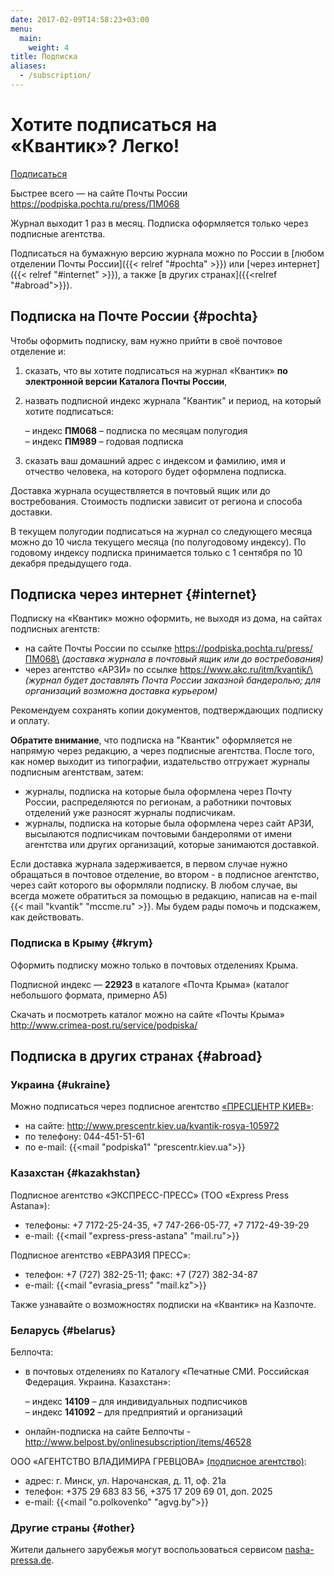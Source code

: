 ```yaml
---
date: 2017-02-09T14:58:23+03:00
menu:
  main:
    weight: 4
title: Подписка
aliases:
  - /subscription/
---
```

# Хотите подписаться на «Квантик»? Легко!

<a href="https://podpiska.pochta.ru/press/ПМ068" class="button">Подписаться</a>

Быстрее всего — на сайте Почты России https://podpiska.pochta.ru/press/ПМ068

Журнал выходит 1 раз в месяц.
Подписка оформляется только через подписные агентства.

Подписаться на бумажную версию журнала можно по России
в \[любом отделении Почты России]({{< relref "#pochta" >}})
или \[через интернет]({{< relref "#internet" >}}), а также \[в других странах]({{<relref "#abroad">}}).

## Подписка на Почте России {#pochta}

Чтобы оформить подписку, вам нужно прийти в своё почтовое отделение и:

1. сказать, что вы хотите подписаться на журнал «Квантик» **по электронной версии Каталога Почты России**,
2. назвать подписной индекс журнала "Квантик"  и период, на который хотите подписаться:

    – индекс **ПМ068** – подписка по месяцам полугодия\
    – индекс **ПМ989** – годовая подписка
3. сказать ваш домашний адрес с индексом и фамилию, имя и отчество человека, на которого будет оформлена подписка.

Доставка журнала осуществляется в почтовый ящик или до востребования. Стоимость подписки зависит от региона и способа доставки.

В текущем полугодии подписаться на журнал со следующего месяца можно до 10 числа текущего месяца (по полугодовому индексу).
По годовому индексу подписка принимается только с 1 сентября по 10  декабря предыдущего года. 

## Подписка через интернет {#internet}

Подписку на «Квантик» можно оформить, не выходя из дома, на сайтах подписных агентств:

* на сайте Почты России по ссылке https://podpiska.pochta.ru/press/ПМ068\
  *(доставка журнала в почтовый ящик или до востребования)*
* через агентство «АРЗИ» по ссылке https://www.akc.ru/itm/kvantik/\
  *(журнал будет доставлять Почта России заказной бандеролью; для организаций возможна доставка курьером)*

Рекомендуем сохранять копии документов, подтверждающих подписку и оплату.

**Обратите внимание**, что подписка на "Квантик" оформляется не напрямую через редакцию, а через подписные агентства.  После того, как номер выходит из типографии, издательство отгружает журналы подписным агентствам, затем:

* журналы, подписка на которые была оформлена через Почту России, распределяются по регионам, а работники почтовых отделений уже разносят журналы подписчикам. 
* журналы, подписка на которые была оформлена через сайт АРЗИ, высылаются подписчикам почтовыми бандеролями от имени агентства или других организаций, которые занимаются доставкой.

Если доставка журнала задерживается, в первом случае нужно обращаться в почтовое отделение, во втором - в подписное агентство, через сайт которого вы оформляли подписку.
В любом случае, вы всегда можете обратиться за помощью в редакцию, написав на e-mail  {{< mail "kvantik" "mccme.ru" >}}. Мы будем рады помочь и подскажем, как действовать.

### Подписка в Крыму {#krym}

Оформить подписку можно только в почтовых отделениях Крыма.

Подписной индекс — **22923** в каталоге «Почта Крыма» (каталог небольшого формата, примерно А5)

Скачать и посмотреть каталог можно на сайте «Почты Крыма»  http://www.crimea-post.ru/service/podpiska/

## Подписка в других странах {#abroad}

### Украина {#ukraine}

Можно подписаться через подписное агентство [«ПРЕСЦЕНТР КИЕВ»](http://www.prescentr.kiev.ua):

* на сайте: http://www.prescentr.kiev.ua/kvantik-rosya-105972
* по телефону: 044-451-51-61
* по e-mail: {{<mail "podpiska1" "prescentr.kiev.ua">}}

### Казахстан {#kazakhstan}

Подписное агентство «ЭКСПРЕСС-ПРЕСС» (ТОО «Express Press Astana»):

* телефоны: +7 7172-25-24-35, +7 747-266-05-77, +7 7172-49-39-29  
* e-mail: {{<mail "express-press-astana" "mail.ru">}}

Подписное агентство «ЕВРАЗИЯ ПРЕСС»:

* телефон: +7 (727) 382-25-11; факс: +7 (727) 382-34-87  
* е-mail: {{<mail "evrasia_press" "mail.kz">}}

Также узнавайте о возможностях подписки на «Квантик»
на Казпочте.

### Беларусь {#belarus}

Белпочта:

* в почтовых отделениях по Каталогу «Печатные СМИ. Российская Федерация. Украина. Казахстан»:

    – индекс **14109** – для индивидуальных подписчиков\
    – индекс **141092** – для предприятий и организаций  
* онлайн-подписка на сайте Белпочты - http://www.belpost.by/onlinesubscription/items/46528

ООО «АГЕНТСТВО ВЛАДИМИРА ГРЕВЦОВА» [(подписное агентство)](http://www.smi.by):

* адрес: г. Минск, ул. Нарочанская, д. 11, оф. 21а
* телефон: +375 29 683 83 56, +375 17 209 69 01, доп. 2025
* e-mail: {{<mail "o.polkovenko" "agvg.by">}} 

### Другие страны {#other}

Жители дальнего зарубежья могут воспользоваться сервисом [nasha-pressa.de](https://nasha-pressa.de/products/84252-kvantik).